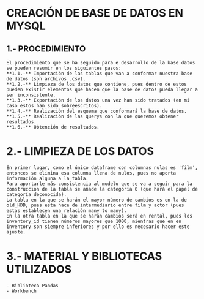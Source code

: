 # CREACIÓN DE BASE DE DATOS EN MYSQL

## 1.- PROCEDIMIENTO
	El procedimiento que se ha seguido para e desarrollo de la base datos se pueden resumir en los siguientes pasos:
	**1.1.-** Importación de las tablas que van a conformar nuestra base de datos (son archivos .csv).
	**1.2.-** Limpieza de los datos que contiene, pues dentro de estos pueden existir elementos que hacen que la base de datos pueda llegar a ser inconsistente.
	**1.3.-** Exportación de los datos una vez han sido tratados (en mi caso estos han sido sobreescritos).
	**1.4.-** Realización del esquema que conformará la base de datos.
	**1.5.-** Realización de las querys con la que queremos obtener resultados.
	**1.6.-** Obtención de resultados.
	
# 2.- LIMPIEZA DE LOS DATOS
	En primer lugar, como el único dataframe con columnas nulas es 'film', entonces se elimina esa columna llena de nulos, pues no aporta información alguna a la tabla.
	Para aportarle más consistencia al modelo que se va a seguir para la construcción de la tabla se añade la categoría 0 (que hará el papel de categoría deconocida).
	La tabla en la que se harán el mayor número de cambios es en la de old_HDD, pues esta hace de intermediario entre film y actor (pues estas establecen una relación many to many).
	En la otra tabla en la que se harán cambios será en rental, pues los inventory_id tienen números mayores que 1000, mientras que en en inventory son siempre inferiores y por ello es necesario hacer este ajuste.
	
# 3.- MATERIAL Y BIBLIOTECAS UTILIZADOS
	- Biblioteca Pandas
	- Workbench 
